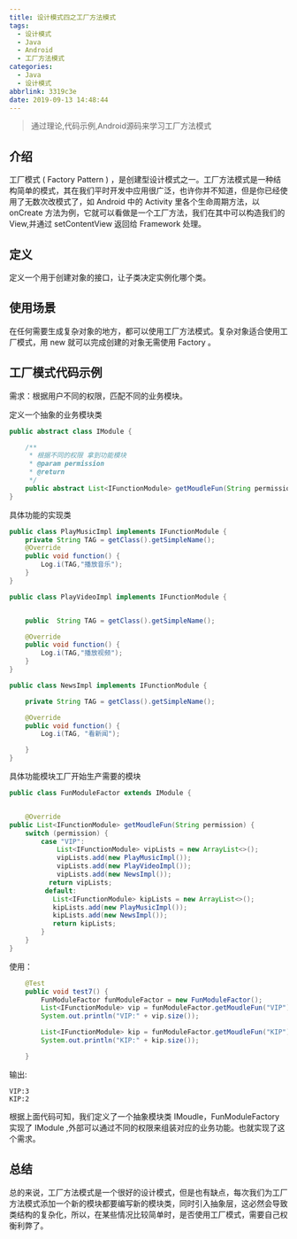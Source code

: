 ```yaml
---
title: 设计模式四之工厂方法模式
tags:
  - 设计模式
  - Java
  - Android
  - 工厂方法模式
categories:
  - Java
  - 设计模式
abbrlink: 3319c3e
date: 2019-09-13 14:48:44
---
```


> 通过理论,代码示例,Android源码来学习工厂方法模式

## 介绍

工厂模式 ( Factory Pattern ) ，是创建型设计模式之一。工厂方法模式是一种结构简单的模式，其在我们平时开发中应用很广泛，也许你并不知道，但是你已经使用了无数次改模式了，如 Android 中的 Activity 里各个生命周期方法，以 onCreate 方法为例，它就可以看做是一个工厂方法，我们在其中可以构造我们的 View,并通过 setContentView 返回给 Framework 处理。

## 定义

定义一个用于创建对象的接口，让子类决定实例化哪个类。

## 使用场景

在任何需要生成复杂对象的地方，都可以使用工厂方法模式。复杂对象适合使用工厂模式，用 new 就可以完成创建的对象无需使用 Factory 。

## 工厂模式代码示例

需求：根据用户不同的权限，匹配不同的业务模块。

定义一个抽象的业务模块类

<!--more-->

```java
public abstract class IModule {

    /**
     * 根据不同的权限 拿到功能模块
     * @param permission
     * @return
     */
    public abstract List<IFunctionModule> getMoudleFun(String permission);
}
```

具体功能的实现类

```java
public class PlayMusicImpl implements IFunctionModule {
    private String TAG = getClass().getSimpleName();
    @Override
    public void function() {
        Log.i(TAG,"播放音乐");
    }
}
```
```java
public class PlayVideoImpl implements IFunctionModule {


    public  String TAG = getClass().getSimpleName();

    @Override
    public void function() {
        Log.i(TAG,"播放视频");
    }
}
```
```java
public class NewsImpl implements IFunctionModule {

    private String TAG = getClass().getSimpleName();

    @Override
    public void function() {
        Log.i(TAG, "看新闻");

    }
}

```

具体功能模块工厂开始生产需要的模块

```java
public class FunModuleFactor extends IModule {


    @Override
public List<IFunctionModule> getMoudleFun(String permission) {
    switch (permission) {
        case "VIP":
            List<IFunctionModule> vipLists = new ArrayList<>();
            vipLists.add(new PlayMusicImpl());
            vipLists.add(new PlayVideoImpl());
            vipLists.add(new NewsImpl());
          return vipLists;
         default:
           List<IFunctionModule> kipLists = new ArrayList<>();
           kipLists.add(new PlayMusicImpl());
           kipLists.add(new NewsImpl());
           return kipLists;
        }
    }
}
```

使用：

```java
    @Test
    public void test7() {
        FunModuleFactor funModuleFactor = new FunModuleFactor();
        List<IFunctionModule> vip = funModuleFactor.getMoudleFun("VIP");
        System.out.println("VIP:" + vip.size());

        List<IFunctionModule> kip = funModuleFactor.getMoudleFun("KIP");
        System.out.println("KIP:" + kip.size());

    }
```

输出:

```
VIP:3
KIP:2
```

根据上面代码可知，我们定义了一个抽象模块类 IMoudle，FunModuleFactory 实现了 IModule ,外部可以通过不同的权限来组装对应的业务功能。也就实现了这个需求。

## 总结

总的来说，工厂方法模式是一个很好的设计模式，但是也有缺点，每次我们为工厂方法模式添加一个新的模块都要编写新的模块类，同时引入抽象层，这必然会导致类结构的复杂化，所以，在某些情况比较简单时，是否使用工厂模式，需要自己权衡利弊了。